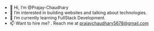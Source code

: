 - 👋 Hi, I’m @Prajay-Chaudhary
- 👀 I’m interested in building websites and talking about technologies.
- 🌱 I’m currently learning FullStack Development.
- 📫 Want to hire me? . Reach me at prajaychaudhary5678@gmail.com

<!---
Prajay-Chaudhary/Prajay-Chaudhary is a ✨ special ✨ repository because its `README.md` (this file) appears on your GitHub profile.
You can click the Preview link to take a look at your changes.
--->

